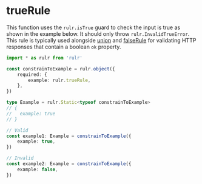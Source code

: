 # trueRule

This function uses the `rulr.isTrue` guard to check the input is true as shown in the example below. It should only throw `rulr.InvalidTrueError`. This rule is typically used alongside [union](../../higherOrderRules/union/readme.md) and [falseRule](../falseRule/readme.md) for validating HTTP responses that contain a boolean `ok` property.

```ts
import * as rulr from 'rulr'

const constrainToExample = rulr.object({
	required: {
		example: rulr.trueRule,
	},
})

type Example = rulr.Static<typeof constrainToExample>
// {
//   example: true
// }

// Valid
const example1: Example = constrainToExample({
	example: true,
})

// Invalid
const example2: Example = constrainToExample({
	example: false,
})
```
